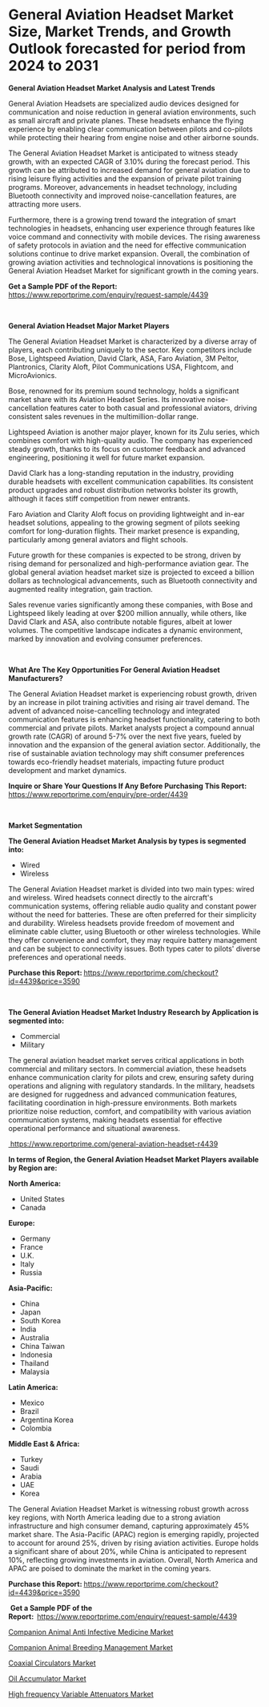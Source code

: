 <p><h1>General Aviation Headset Market Size, Market Trends, and Growth Outlook forecasted for period from 2024 to 2031</h1></p><p><strong>General Aviation Headset Market Analysis and Latest Trends</strong></p>
<p><p>General Aviation Headsets are specialized audio devices designed for communication and noise reduction in general aviation environments, such as small aircraft and private planes. These headsets enhance the flying experience by enabling clear communication between pilots and co-pilots while protecting their hearing from engine noise and other airborne sounds.</p><p>The General Aviation Headset Market is anticipated to witness steady growth, with an expected CAGR of 3.10% during the forecast period. This growth can be attributed to increased demand for general aviation due to rising leisure flying activities and the expansion of private pilot training programs. Moreover, advancements in headset technology, including Bluetooth connectivity and improved noise-cancellation features, are attracting more users. </p><p>Furthermore, there is a growing trend toward the integration of smart technologies in headsets, enhancing user experience through features like voice command and connectivity with mobile devices. The rising awareness of safety protocols in aviation and the need for effective communication solutions continue to drive market expansion. Overall, the combination of growing aviation activities and technological innovations is positioning the General Aviation Headset Market for significant growth in the coming years.</p></p>
<p><strong>Get a Sample PDF of the Report:&nbsp;</strong> <a href="https://www.reportprime.com/enquiry/request-sample/4439">https://www.reportprime.com/enquiry/request-sample/4439</a></p>
<p>&nbsp;</p>
<p><strong>General Aviation Headset Major Market Players</strong></p>
<p><p>The General Aviation Headset Market is characterized by a diverse array of players, each contributing uniquely to the sector. Key competitors include Bose, Lightspeed Aviation, David Clark, ASA, Faro Aviation, 3M Peltor, Plantronics, Clarity Aloft, Pilot Communications USA, Flightcom, and MicroAvionics. </p><p>Bose, renowned for its premium sound technology, holds a significant market share with its Aviation Headset Series. Its innovative noise-cancellation features cater to both casual and professional aviators, driving consistent sales revenues in the multimillion-dollar range.</p><p>Lightspeed Aviation is another major player, known for its Zulu series, which combines comfort with high-quality audio. The company has experienced steady growth, thanks to its focus on customer feedback and advanced engineering, positioning it well for future market expansion.</p><p>David Clark has a long-standing reputation in the industry, providing durable headsets with excellent communication capabilities. Its consistent product upgrades and robust distribution networks bolster its growth, although it faces stiff competition from newer entrants.</p><p>Faro Aviation and Clarity Aloft focus on providing lightweight and in-ear headset solutions, appealing to the growing segment of pilots seeking comfort for long-duration flights. Their market presence is expanding, particularly among general aviators and flight schools.</p><p>Future growth for these companies is expected to be strong, driven by rising demand for personalized and high-performance aviation gear. The global general aviation headset market size is projected to exceed a billion dollars as technological advancements, such as Bluetooth connectivity and augmented reality integration, gain traction. </p><p>Sales revenue varies significantly among these companies, with Bose and Lightspeed likely leading at over $200 million annually, while others, like David Clark and ASA, also contribute notable figures, albeit at lower volumes. The competitive landscape indicates a dynamic environment, marked by innovation and evolving consumer preferences.</p></p>
<p>&nbsp;</p>
<p><strong>What Are The Key Opportunities For General Aviation Headset Manufacturers?</strong></p>
<p><p>The General Aviation Headset market is experiencing robust growth, driven by an increase in pilot training activities and rising air travel demand. The advent of advanced noise-cancelling technology and integrated communication features is enhancing headset functionality, catering to both commercial and private pilots. Market analysts project a compound annual growth rate (CAGR) of around 5-7% over the next five years, fueled by innovation and the expansion of the general aviation sector. Additionally, the rise of sustainable aviation technology may shift consumer preferences towards eco-friendly headset materials, impacting future product development and market dynamics.</p></p>
<p><strong>Inquire or Share Your Questions If Any Before Purchasing This Report:</strong> <a href="https://www.reportprime.com/enquiry/pre-order/4439">https://www.reportprime.com/enquiry/pre-order/4439</a></p>
<p>&nbsp;</p>
<p><strong>Market Segmentation</strong></p>
<p><strong>The General Aviation Headset Market Analysis by types is segmented into:</strong></p>
<p><ul><li>Wired</li><li>Wireless</li></ul></p>
<p><p>The General Aviation Headset market is divided into two main types: wired and wireless. Wired headsets connect directly to the aircraft's communication systems, offering reliable audio quality and constant power without the need for batteries. These are often preferred for their simplicity and durability. Wireless headsets provide freedom of movement and eliminate cable clutter, using Bluetooth or other wireless technologies. While they offer convenience and comfort, they may require battery management and can be subject to connectivity issues. Both types cater to pilots' diverse preferences and operational needs.</p></p>
<p><strong>Purchase this Report:&nbsp;</strong><a href="https://www.reportprime.com/checkout?id=4439&price=3590">https://www.reportprime.com/checkout?id=4439&price=3590</a></p>
<p>&nbsp;</p>
<p><strong>The General Aviation Headset Market Industry Research by Application is segmented into:</strong></p>
<p><ul><li>Commercial</li><li>Military</li></ul></p>
<p><p>The general aviation headset market serves critical applications in both commercial and military sectors. In commercial aviation, these headsets enhance communication clarity for pilots and crew, ensuring safety during operations and aligning with regulatory standards. In the military, headsets are designed for ruggedness and advanced communication features, facilitating coordination in high-pressure environments. Both markets prioritize noise reduction, comfort, and compatibility with various aviation communication systems, making headsets essential for effective operational performance and situational awareness.</p></p>
<p><a href="https://www.reportprime.com/general-aviation-headset-r4439">&nbsp;https://www.reportprime.com/general-aviation-headset-r4439</a></p>
<p><strong>In terms of Region, the General Aviation Headset Market Players available by Region are:</strong></p>
<p>
    <p> <strong> North America: </strong>
        <ul>
            <li>United States</li>
            <li>Canada</li>
        </ul>
        </p> 
    <p> <strong> Europe: </strong>
        <ul>
            <li>Germany</li>
            <li>France</li>
            <li>U.K.</li>
            <li>Italy</li>
            <li>Russia</li>
        </ul>
        </p> 
    <p> <strong> Asia-Pacific: </strong>
        <ul>
            <li>China</li>
            <li>Japan</li>
            <li>South Korea</li>
            <li>India</li>
            <li>Australia</li>
            <li>China Taiwan</li>
            <li>Indonesia</li>
            <li>Thailand</li>
            <li>Malaysia</li>
        </ul>
        </p> 
    <p> <strong> Latin America: </strong>
        <ul>
            <li>Mexico</li>
            <li>Brazil</li>
            <li>Argentina Korea</li>
            <li>Colombia</li>
        </ul>
        </p> 
    <p> <strong> Middle East & Africa: </strong>
        <ul>
            <li>Turkey</li>
            <li>Saudi</li>
            <li>Arabia</li>
            <li>UAE</li>
            <li>Korea</li>
        </ul>
    </p>
    </p>
<p><p>The General Aviation Headset Market is witnessing robust growth across key regions, with North America leading due to a strong aviation infrastructure and high consumer demand, capturing approximately 45% market share. The Asia-Pacific (APAC) region is emerging rapidly, projected to account for around 25%, driven by rising aviation activities. Europe holds a significant share of about 20%, while China is anticipated to represent 10%, reflecting growing investments in aviation. Overall, North America and APAC are poised to dominate the market in the coming years.</p></p>
<p><strong>Purchase this Report: </strong><a href="https://www.reportprime.com/checkout?id=4439&price=3590">https://www.reportprime.com/checkout?id=4439&price=3590</a></p>
<p>&nbsp;<strong>Get a Sample PDF of the Report:&nbsp;&nbsp;</strong><a href="https://www.reportprime.com/enquiry/request-sample/4439">https://www.reportprime.com/enquiry/request-sample/4439</a></p>
<p><strong></strong></p>
<p><p><a href="https://issuu.com/reportprime-2/docs/companion-animal-anti-infective-med_3eea35dfccc31c">Companion Animal Anti Infective Medicine Market</a></p><p><a href="https://issuu.com/reportprime-2/docs/companion-animal-breeding-managemen_9a0ba9432f3871">Companion Animal Breeding Management Market</a></p><p><a href="https://github.com/FlorianWolf90/Market-Research-Report-List-1/blob/main/coaxial-circulators-market.md">Coaxial Circulators Market</a></p><p><a href="https://www.linkedin.com/pulse/oil-accumulator-market-size-segmentation-trends-growth-von0c?trackingId=0Tm8sz7lQfa%2ByqjsJalb3Q%3D%3D">Oil Accumulator Market</a></p><p><a href="https://github.com/fdr6gh/Market-Research-Report-List-1/blob/main/high-frequency-variable-attenuators-market.md">High frequency Variable Attenuators Market</a></p></p>